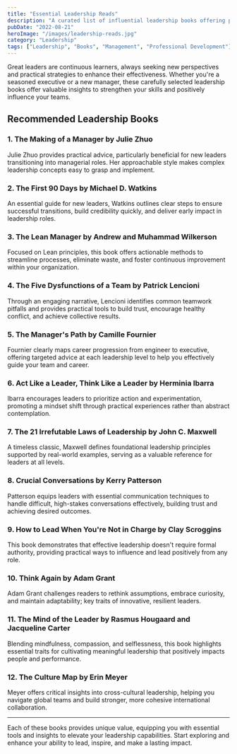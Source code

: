 ```yaml
---
title: "Essential Leadership Reads"
description: "A curated list of influential leadership books offering practical insights to enhance your leadership skills and effectiveness."
pubDate: "2022-08-21"
heroImage: "/images/leadership-reads.jpg"
category: "Leadership"
tags: ["Leadership", "Books", "Management", "Professional Development"]
---
```


Great leaders are continuous learners, always seeking new perspectives and practical strategies to enhance their effectiveness. Whether you're a seasoned executive or a new manager, these carefully selected leadership books offer valuable insights to strengthen your skills and positively influence your teams.

## Recommended Leadership Books

### 1. **The Making of a Manager** by Julie Zhuo  
Julie Zhuo provides practical advice, particularly beneficial for new leaders transitioning into managerial roles. Her approachable style makes complex leadership concepts easy to grasp and implement.

### 2. **The First 90 Days** by Michael D. Watkins  
An essential guide for new leaders, Watkins outlines clear steps to ensure successful transitions, build credibility quickly, and deliver early impact in leadership roles.

### 3. **The Lean Manager** by Andrew and Muhammad Wilkerson  
Focused on Lean principles, this book offers actionable methods to streamline processes, eliminate waste, and foster continuous improvement within your organization.

### 4. **The Five Dysfunctions of a Team** by Patrick Lencioni  
Through an engaging narrative, Lencioni identifies common teamwork pitfalls and provides practical tools to build trust, encourage healthy conflict, and achieve collective results.

### 5. **The Manager's Path** by Camille Fournier  
Fournier clearly maps career progression from engineer to executive, offering targeted advice at each leadership level to help you effectively guide your team and career.

### 6. **Act Like a Leader, Think Like a Leader** by Herminia Ibarra  
Ibarra encourages leaders to prioritize action and experimentation, promoting a mindset shift through practical experiences rather than abstract contemplation.

### 7. **The 21 Irrefutable Laws of Leadership** by John C. Maxwell  
A timeless classic, Maxwell defines foundational leadership principles supported by real-world examples, serving as a valuable reference for leaders at all levels.

### 8. **Crucial Conversations** by Kerry Patterson  
Patterson equips leaders with essential communication techniques to handle difficult, high-stakes conversations effectively, building trust and achieving desired outcomes.

### 9. **How to Lead When You're Not in Charge** by Clay Scroggins  
This book demonstrates that effective leadership doesn't require formal authority, providing practical ways to influence and lead positively from any role.

### 10. **Think Again** by Adam Grant  
Adam Grant challenges readers to rethink assumptions, embrace curiosity, and maintain adaptability; key traits of innovative, resilient leaders.

### 11. **The Mind of the Leader** by Rasmus Hougaard and Jacqueline Carter  
Blending mindfulness, compassion, and selflessness, this book highlights essential traits for cultivating meaningful leadership that positively impacts people and performance.

### 12. **The Culture Map** by Erin Meyer  
Meyer offers critical insights into cross-cultural leadership, helping you navigate global teams and build stronger, more cohesive international collaboration.

---

Each of these books provides unique value, equipping you with essential tools and insights to elevate your leadership capabilities. Start exploring and enhance your ability to lead, inspire, and make a lasting impact.
